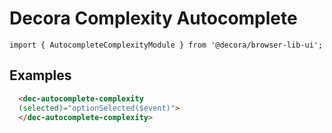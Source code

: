 # Decora Complexity Autocomplete

`import { AutocompleteComplexityModule } from '@decora/browser-lib-ui';`

## Examples

```html
  <dec-autocomplete-complexity
  (selected)="optionSelected($event)">
  </dec-autocomplete-complexity>
```
